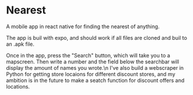 # Nearest
A mobile app in react native for finding the nearest of anything.

The app is buil with expo, and should work if all files are cloned and buil to an .apk file.

Once in the app, press the "Search" button, which will take you to a mapscreen. Then write a number and the field below the searchbar will display the amount of names you wrote.\n
I've also build a webscraper in Python for getting store locaions for different discount stores, and my ambition is in the future to make a seatch function for discount offers and locations.
